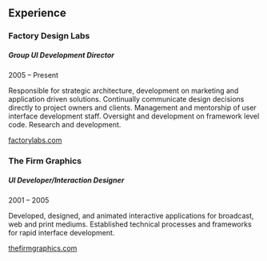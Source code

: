 ## Experience

### Factory Design Labs

##### Group UI Development Director

2005 – Present

Responsible for strategic architecture, development on marketing and application driven solutions. Continually communicate design decisions directly to project owners and clients. Management and mentorship of user interface development staff. Oversight and development on framework level code. Research and development.

[factorylabs.com](http://www.factorylabs.com/)

### The Firm Graphics

##### UI Developer/Interaction Designer

2001 – 2005

Developed, designed, and animated interactive applications for broadcast, web and print mediums. Established technical processes and frameworks for rapid interface development.

[thefirmgraphics.com](http://www.thefirmgraphics.com/)
